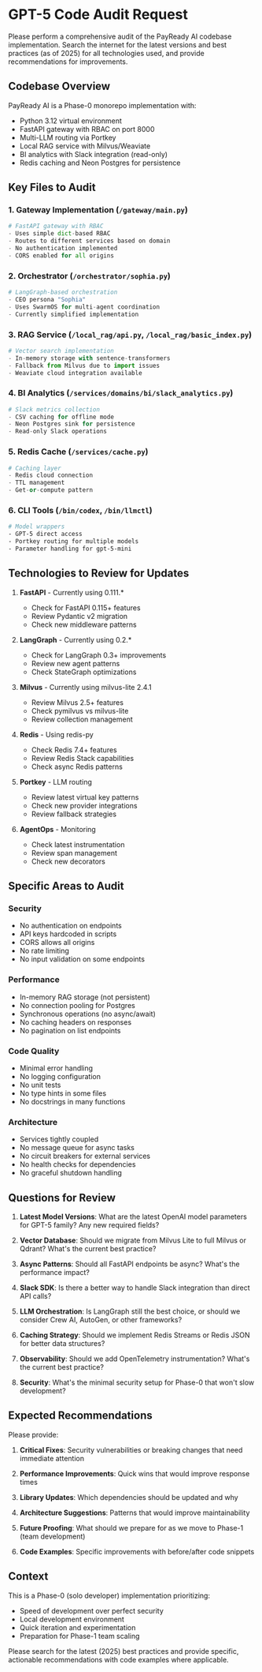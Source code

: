 # GPT-5 Code Audit Request

Please perform a comprehensive audit of the PayReady AI codebase implementation. Search the internet for the latest versions and best practices (as of 2025) for all technologies used, and provide recommendations for improvements.

## Codebase Overview

PayReady AI is a Phase-0 monorepo implementation with:
- Python 3.12 virtual environment
- FastAPI gateway with RBAC on port 8000
- Multi-LLM routing via Portkey
- Local RAG service with Milvus/Weaviate
- BI analytics with Slack integration (read-only)
- Redis caching and Neon Postgres for persistence

## Key Files to Audit

### 1. Gateway Implementation (`/gateway/main.py`)
```python
# FastAPI gateway with RBAC
- Uses simple dict-based RBAC
- Routes to different services based on domain
- No authentication implemented
- CORS enabled for all origins
```

### 2. Orchestrator (`/orchestrator/sophia.py`)
```python
# LangGraph-based orchestration
- CEO persona "Sophia"
- Uses SwarmOS for multi-agent coordination
- Currently simplified implementation
```

### 3. RAG Service (`/local_rag/api.py`, `/local_rag/basic_index.py`)
```python
# Vector search implementation
- In-memory storage with sentence-transformers
- Fallback from Milvus due to import issues
- Weaviate cloud integration available
```

### 4. BI Analytics (`/services/domains/bi/slack_analytics.py`)
```python
# Slack metrics collection
- CSV caching for offline mode
- Neon Postgres sink for persistence
- Read-only Slack operations
```

### 5. Redis Cache (`/services/cache.py`)
```python
# Caching layer
- Redis cloud connection
- TTL management
- Get-or-compute pattern
```

### 6. CLI Tools (`/bin/codex`, `/bin/llmctl`)
```bash
# Model wrappers
- GPT-5 direct access
- Portkey routing for multiple models
- Parameter handling for gpt-5-mini
```

## Technologies to Review for Updates

1. **FastAPI** - Currently using 0.111.*
   - Check for FastAPI 0.115+ features
   - Review Pydantic v2 migration
   - Check new middleware patterns

2. **LangGraph** - Currently using 0.2.*
   - Check for LangGraph 0.3+ improvements
   - Review new agent patterns
   - Check StateGraph optimizations

3. **Milvus** - Currently using milvus-lite 2.4.1
   - Review Milvus 2.5+ features
   - Check pymilvus vs milvus-lite
   - Review collection management

4. **Redis** - Using redis-py
   - Check Redis 7.4+ features
   - Review Redis Stack capabilities
   - Check async Redis patterns

5. **Portkey** - LLM routing
   - Review latest virtual key patterns
   - Check new provider integrations
   - Review fallback strategies

6. **AgentOps** - Monitoring
   - Check latest instrumentation
   - Review span management
   - Check new decorators

## Specific Areas to Audit

### Security
- No authentication on endpoints
- API keys hardcoded in scripts
- CORS allows all origins
- No rate limiting
- No input validation on some endpoints

### Performance
- In-memory RAG storage (not persistent)
- No connection pooling for Postgres
- Synchronous operations (no async/await)
- No caching headers on responses
- No pagination on list endpoints

### Code Quality
- Minimal error handling
- No logging configuration
- No unit tests
- No type hints in some files
- No docstrings in many functions

### Architecture
- Services tightly coupled
- No message queue for async tasks
- No circuit breakers for external services
- No health checks for dependencies
- No graceful shutdown handling

## Questions for Review

1. **Latest Model Versions**: What are the latest OpenAI model parameters for GPT-5 family? Any new required fields?

2. **Vector Database**: Should we migrate from Milvus Lite to full Milvus or Qdrant? What's the current best practice?

3. **Async Patterns**: Should all FastAPI endpoints be async? What's the performance impact?

4. **Slack SDK**: Is there a better way to handle Slack integration than direct API calls?

5. **LLM Orchestration**: Is LangGraph still the best choice, or should we consider Crew AI, AutoGen, or other frameworks?

6. **Caching Strategy**: Should we implement Redis Streams or Redis JSON for better data structures?

7. **Observability**: Should we add OpenTelemetry instrumentation? What's the current best practice?

8. **Security**: What's the minimal security setup for Phase-0 that won't slow development?

## Expected Recommendations

Please provide:

1. **Critical Fixes**: Security vulnerabilities or breaking changes that need immediate attention

2. **Performance Improvements**: Quick wins that would improve response times

3. **Library Updates**: Which dependencies should be updated and why

4. **Architecture Suggestions**: Patterns that would improve maintainability

5. **Future Proofing**: What should we prepare for as we move to Phase-1 (team development)

6. **Code Examples**: Specific improvements with before/after code snippets

## Context

This is a Phase-0 (solo developer) implementation prioritizing:
- Speed of development over perfect security
- Local development environment
- Quick iteration and experimentation
- Preparation for Phase-1 team scaling

Please search for the latest (2025) best practices and provide specific, actionable recommendations with code examples where applicable.
